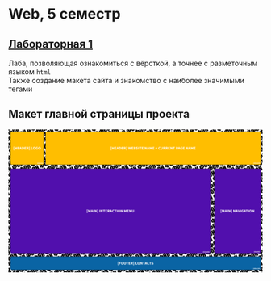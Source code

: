 # Web, 5 семестр

## [Лабораторная 1](https://github.com/1Menemi1/IS-2022-web-5-sem/tree/lab-1)
Лаба, позволяющая ознакомиться с вёрсткой, а точнее с разметочным языком `html`\
Также создание макета сайта и знакомство с наиболее значимыми тегами

## Макет главной страницы проекта
![Макет](https://github.com/1Menemi1/IS-2022-web-5-sem/blob/lab-1/pictures/layout.png)
